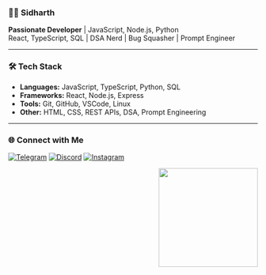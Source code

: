 ### 👨‍💻 Sidharth 

**Passionate Developer** | JavaScript, Node.js, Python  
React, TypeScript, SQL | DSA Nerd | Bug Squasher | Prompt Engineer

---

### 🛠 Tech Stack

- **Languages:** JavaScript, TypeScript, Python, SQL  
- **Frameworks:** React, Node.js, Express  
- **Tools:** Git, GitHub, VSCode, Linux  
- **Other:** HTML, CSS, REST APIs, DSA, Prompt Engineering

---

### 🌐 Connect with Me

[![Telegram](https://img.shields.io/badge/Telegram-2CA5E0?style=for-the-badge&logo=telegram&logoColor=white)](https://t.me/im_x_slayer)
[![Discord](https://img.shields.io/badge/Discord-5865F2?style=for-the-badge&logo=discord&logoColor=white)](https://discord.gg/sidhart_h69)
[![Instagram](https://img.shields.io/badge/Instagram-E4405F?style=for-the-badge&logo=instagram&logoColor=white)](https://www.instagram.com/sidhart_h69)



<div align="center">
  <img align="right" width="200" height="200" src="https://media.tenor.com/kJuDMXGW8awAAAAi/pokemon-gengar.gif" />
</div>
